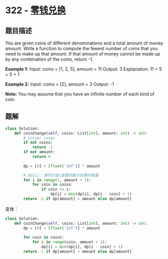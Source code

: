 # 322 - [零钱兑换](https://leetcode.com/problems/coin-change/)

## 题目描述
You are given coins of different denominations and a total amount of money amount. Write a function to compute the fewest number of coins that you need to make up that amount. If that amount of money cannot be made up by any combination of the coins, return -1.

**Example 1:**
Input: coins = [1, 2, 5], amount = 11
Output: 3 
Explanation: 11 = 5 + 5 + 1

**Example 2:**
Input: coins = [2], amount = 3
Output: -1

**Note:**
You may assume that you have an infinite number of each kind of coin.

## 题解

```python
class Solution:
    def coinChange(self, coins: List[int], amount: int) -> int:
        # corner cases
        if not coins:
            return -1
        if not amount:
            return 0
            
        dp = [0] + [float('inf')] * amount

        # dp[i]: 凑齐价值i需要的最少的硬币数量
        for i in range(1, amount + 1):
            for coin in coins:
                if coin <= i:
                    dp[i] = min(dp[i], dp[i - coin] + 1)
        return -1 if dp[amount] > amount else dp[amount]
```

变体：
```python
class Solution:
    def coinChange(self, coins: List[int], amount: int) -> int:
        dp = [0] + [float('inf')] * amount
        
        for coin in coins:
            for i in range(coin, amount + 1):
                dp[i] = min(dp[i], dp[i - coin] + 1)
        return -1 if dp[amount] > amount else dp[amount]
```